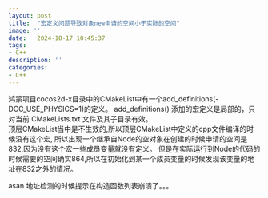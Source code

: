 ```yaml
---
layout: post
title:  "宏定义问题导致对象new申请的空间小于实际的空间"
image: ''
date:   2024-10-17 10:45:37
tags:
- C++
description: ''
categories: 
- C++
---
```


鸿蒙项目cocos2d-x目录中的CMakeList中有一个add_definitions(-DCC_USE_PHYSICS=1)的定义。
add_definitions() 添加的宏定义是局部的，只对当前 CMakeLists.txt 文件及其子目录有效。  
顶层CMakeList当中是不生效的,所以顶层CMakeList中定义的cpp文件编译的时候没有这个宏,
所以出现一个继承自Node的空对象在创建的时候申请的空间是832,因为没有这个宏一些成员变量就没有定义。
但是在实际运行到Node的代码的时候需要的空间确实864,所以在初始化到某一个成员变量的时候发现该变量的地址在832之外的情况。

asan 地址检测的时候提示在构造函数列表崩溃了。。。

